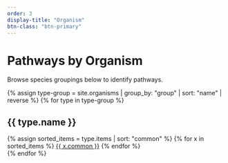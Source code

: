 ```yaml
---
order: 3
display-title: "Organism"
btn-class: "btn-primary"
---
```


<h1>Pathways by Organism</h1>
<p>Browse species groupings below to identify pathways.</p>
{% assign type-group = site.organisms | group_by: "group" | sort: "name" | reverse  %}
{% for type in type-group %}
<section class="facet">
  <div class="facet-header">
    <h2 class="facet-title">{{ type.name }}</h2>
  </div>
  <div class="facet-body" id="{{ type.name }}">
  {% assign sorted_items = type.items | sort: "common" %} 
  {% for x in sorted_items %} 
    <a class="btn btn-sm btn-pill btn-primary" href="{{ x.url }}">{{ x.common }}</a>
  {% endfor %} 
  </div>
</section>
{% endfor %}
